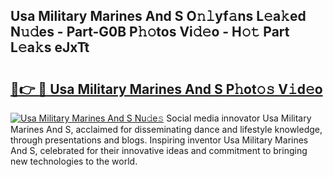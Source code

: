 ## Usa Military Marines And S O𝚗𝚕yf𝚊ns L𝚎a𝚔ed N𝚞𝚍es - Part-G0B P𝚑𝚘tos Vi𝚍𝚎o - H𝚘𝚝 Part L𝚎a𝚔s eJxTt

# <h2><a href="http://kf3125.oniu.top/?m=Usa+Military+Marines+And+S">🔗👉 🔴 Usa Military Marines And S P𝚑ot𝚘𝚜 V𝚒d𝚎o</a></h2>

[![Usa Military Marines And S Nu𝚍e𝚜](https://i.imgur.com/0qMVB7G.gif)](http://kf3125.oniu.top/?m=Usa+Military+Marines+And+S)
Social media innovator Usa Military Marines And S, acclaimed for disseminating dance and lifestyle knowledge, through presentations and blogs. Inspiring inventor Usa Military Marines And S, celebrated for their innovative ideas and commitment to bringing new technologies to the world.  
